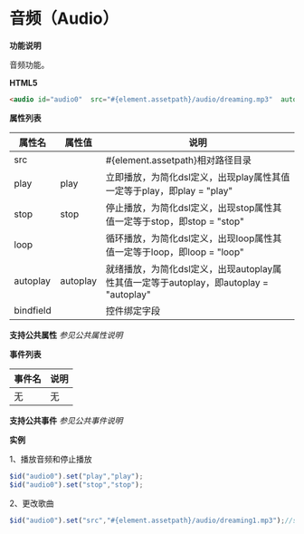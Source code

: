 # 音频（Audio）

**功能说明**

音频功能。

**HTML5**
```html
<audio id="audio0"  src="#{element.assetpath}/audio/dreaming.mp3"  autoplay="autoplay"/>
```

**属性列表**

| 属性名 | 属性值 | 说明 |
| ------------ | ------------ | ------------ |
| src |   | #{element.assetpath}相对路径目录 |
| play | play | 立即播放，为简化dsl定义，出现play属性其值一定等于play，即play = "play" |
| stop | stop | 停止播放，为简化dsl定义，出现stop属性其值一定等于stop，即stop = "stop" |
| loop |   | 循环播放，为简化dsl定义，出现loop属性其值一定等于loop，即loop = "loop" |
| autoplay | autoplay | 就绪播放，为简化dsl定义，出现autoplay属性其值一定等于autoplay，即autoplay = "autoplay" |
| bindfield |   | 控件绑定字段 |

**支持公共属性**
*参见公共属性说明*

**事件列表**

| 事件名 | 说明 |
| ------------ | ------------ |
| 无 | 无 |

**支持公共事件**
*参见公共事件说明*

**实例**

1、播放音频和停止播放
```javascript
$id("audio0").set("play","play");
$id("audio0").set("stop","stop");
```

2、更改歌曲
```javascript
$id("audio0").set("src","#{element.assetpath}/audio/dreaming1.mp3");//src属性值只需替换#{element.assetpath}后面部分
```

